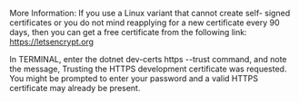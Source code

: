 More Information: If you use a Linux variant that cannot create self- signed certificates or you do not mind reapplying for a new certificate every 90 days, then you can get a free certificate from the following link: https://letsencrypt.org

In TERMINAL, enter the dotnet dev-certs https --trust command, and note the message, Trusting the HTTPS development certificate was requested. You might be prompted to enter your password and a valid HTTPS certificate may already be present.

